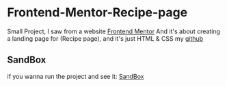 # Frontend-Mentor-Recipe-page
Small Project, I saw from a website [Frontend Mentor](https://www.frontendmentor.io/challenges/recipe-page-KiTsR8QQKm)  And it's about creating a landing page for (Recipe page), and it's just HTML &amp; CSS  my [github](https://github.com/Ahmed-Wasl) 

## SandBox
if you wanna run the project and see it: [SandBox](https://codesandbox.io/p/sandbox/frontend-mentor-recipe-page-75jwyx)
